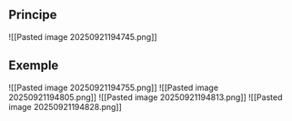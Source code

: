 ## Principe

![[Pasted image 20250921194745.png]]

## Exemple 

![[Pasted image 20250921194755.png]]
![[Pasted image 20250921194805.png]]
![[Pasted image 20250921194813.png]]
![[Pasted image 20250921194828.png]]
